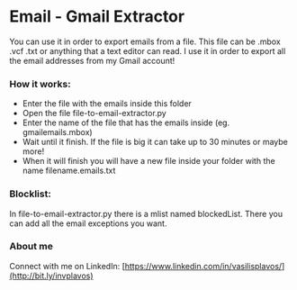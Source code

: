 # Email - Gmail Extractor
You can use it in order to export emails from a file. This file can be .mbox .vcf .txt or anything that a text editor can read. I use it in order to export all the email addresses from my Gmail account!

### How it works:
- Enter the file with the emails inside this folder
- Open the file file-to-email-extractor.py
- Enter the name of the file that has the emails inside (eg. gmailemails.mbox)
- Wait until it finish. If the file is big it can take up to 30 minutes or maybe more!
- When it will finish you will have a new file inside your folder with the name filename.emails.txt

### Blocklist:
In file-to-email-extractor.py there is a mlist named blockedList. There you can add all the email exceptions you want.

### About me
Connect with me on LinkedIn: [https://www.linkedin.com/in/vasilisplavos/](http://bit.ly/invplavos)
